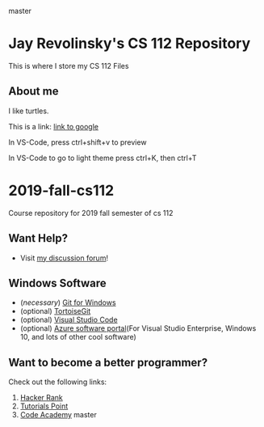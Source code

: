 master
# Jay Revolinsky's CS 112 Repository
This is where I store my CS 112 Files

## About me
I like turtles.

This is a link: [link to google](https://www.google.com/)

In VS-Code, press ctrl+shift+v to preview

In VS-Code to go to light theme press ctrl+K, 
then ctrl+T

# 2019-fall-cs112
Course repository for 2019 fall semester of cs 112

## Want Help?
* Visit [my discussion forum](https://forum.lumberhacks.org/)!

## Windows Software
* (*necessary*) [Git for Windows](https://git-scm.com/download/win)
* (optional) [TortoiseGit](https://tortoisegit.org/download/)
* (optional) [Visual Studio Code](https://code.visualstudio.com/)
* (optional) [Azure software portal](https://portal.azure.com/?Microsoft_Azure_Education_correlationId=f039625e-09f8-4661-907f-f4f99087b79d#blade/Microsoft_Azure_Education/EducationMenuBlade/software)(For Visual Studio Enterprise, Windows 10, and lots of other cool software)

## Want to become a better programmer?  
Check out the following links:
1. [Hacker Rank](https://www.hackerrank.com/domains/cpp)
2. [Tutorials Point](https://www.tutorialspoint.com/cplusplus/index.htm)
3. [Code Academy](https://www.codecademy.com/learn/learn-c-plus-plus)
master
